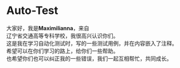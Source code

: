# Auto-Test
大家好，我是**Maximilianna**，来自  
辽宁省交通高等专科学校，我很高兴认识你们。  
这是我在学习自动化测试时，写的一些测试用例，并在内容嵌入了注释。  
希望可以在你们学习的路上，给你们一些帮助。  
也希望你们也可以纠正我的一些错误，我们一起互相帮忙，共同成长。
